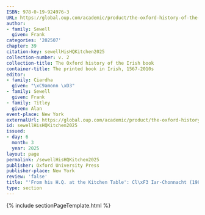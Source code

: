 ```yaml
---
ISBN: 978-0-19-924976-3
URL: https://global.oup.com/academic/product/the-oxford-history-of-the-irish-book-volume-ii-9780199249763?cc=ge&lang=3n#
author:
- family: Sewell
  given: Frank
categories: '202507'
chapter: 39
citation-key: sewellHisHQKitchen2025
collection-number: v. 2
collection-title: The Oxford history of the Irish book
container-title: The printed book in Irish, 1567-2010s
editor:
- family: Ciardha
  given: "\xC9amonn \xD3"
- family: Sewell
  given: Frank
- family: Titley
  given: Alan
event-place: New York
externalUrl: https://global.oup.com/academic/product/the-oxford-history-of-the-irish-book-volume-ii-9780199249763?cc=ge&lang=3n#
id: sewellHisHQKitchen2025
issued:
- day: 6
  month: 3
  year: 2025
layout: page
permalink: /sewellHisHQKitchen2025
publisher: Oxford University Press
publisher-place: New York
review: 'false'
title: "'From his H.Q. at the Kitchen Table': Cl\xF3 Iar-Chonnacht (1985-)"
type: section
---
```

{% include sectionPageTemplate.html %}